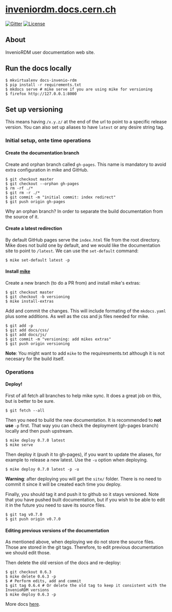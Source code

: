 # [inveniordm.docs.cern.ch](https://inveniordm.docs.cern.ch)

[![Gitter](https://badges.gitter.im/Join%20Chat.svg)](https://gitter.im/inveniosoftware/InvenioRDM?utm_source=badge&utm_medium=badge&utm_campaign=pr-badge) [![License](https://img.shields.io/github/license/inveniosoftware/InvenioRDM.svg)](https://github.com/inveniosoftware/docs-invenio-rdm/blob/master/LICENSE)

## About

InvenioRDM user documentation web site.

## Run the docs locally

```console
$ mkvirtualenv docs-invenio-rdm
$ pip install -r requirements.txt
$ mkdocs serve # mike serve if you are using mike for versioning
$ firefox http://127.0.0.1:8000
```

## Set up versioning

This means having `/x.y.z/` at the end of the url to point to a specific release
version. You can also set up aliases to have `latest` or any desire string tag.

### Initial setup, onte time operations

#### Create the documentation branch

Create and orphan branch called `gh-pages`. This name is mandatory to avoid
extra configuration in mike and GitHub.

``` console
$ git checkout master
$ git checkout --orphan gh-pages
$ rm -rf ./*
$ git rm -r ./*
$ git commit -m "initial commit: index redirect"
$ git push origin gh-pages
```

Why an orphan branch? In order to separate the build documentation from the
source of it.

#### Create a latest redirection

By default GitHub pages serve the `index.html` file from the root directory.
Mike does not build one by default, and we would like the documentation site
to point to `/latest`. We can use the `set-default` command:

``` console
$ mike set-default latest -p
```

#### Install [mike](https://github.com/jimporter/mike)

Create a new branch (to do a PR from) and install mike's extras:

``` console
$ git checkout master
$ git checkout -b versioning
$ mike install-extras
```

Add and commit the changes. This will include formating of the `mkdocs.yaml`
plus some additions. As well as the css and js files needed for mike.

``` console
$ git add -p
$ git add docs/css/
$ git add docs/js/
$ git commit -m "versioning: add mikes extras"
$ git push origin versioning
```

**Note**: You might want to add `mike` to the requiresments.txt although it is
not necesary for the build itself.

### Operations

#### Deploy!

First of all fetch all branches to help mike sync. It does a great job on
this, but is better to be sure.

``` console
$ git fetch --all
```

Then you need to build the new documentation. It is recommended to
**not use** `-p` first. That way you can check the deployment (gh-pages
branch) locally and then push upstream.

``` console
$ mike deploy 0.7.0 latest
$ mike serve
```

Then deploy it (push it to gh-pages), if you want to update the aliases, for
example to release a new latest. Use the `-u` option when deploying.

``` console
$ mike deploy 0.7.0 latest -p -u
```

**Warning**: after deploying you will get the `site/` folder. There is
no need to commit it since it will be created each time you deploy.

Finally, you should tag it and push it to github so it stays versioned.
Note that you have pushed built documentation, but if you wish to be able
to edit it in the future you need to save its source files.

``` console
$ git tag v0.7.0
$ git push origin v0.7.0
```

#### Editing previous versions of the documentation

As mentioned above, when deploying we do not store the source files. Those
are stored in the git tags. Therefore, to edit previous documentation we
should edit those.

Then delete the old version of the docs and re-deploy:

```console
$ git checkout 0.6.3
$ mike delete 0.6.3 -p
$ # Perform edits, add and commit
$ git tag 0.6.4 # Or delete the old tag to keep it consistent with the InvenioRDM versions
$ mike deploy 0.6.3 -p
```

More docs [here](https://github.com/jimporter/mike).
